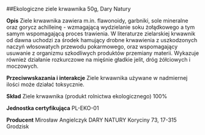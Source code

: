##Ekologiczne ziele krwawnika 50g, Dary Natury

**Opis** Ziele krwawnika zawiera m.in. flawonoidy, garbniki, sole mineralne oraz gorycz achilleinę - wzmagającą wydzielanie soku żołądkowego a tym samym wspomagającą proces trawienia. W literaturze zielarskiej krwawnik od dawna uchodzi za środek hamujący drobne krwawienia z uszkodzonych naczyń włosowatych przewodu pokarmowego, oraz wspomagający usuwanie z organizmu szkodliwych produktów przemiany materii. Wykazuje również działanie rozkurczowe na mięśnie gładkie jelit, dróg żółciowych i moczowych.

**Przeciwwskazania i interakcje** Ziele krwawnika używane w nadmiernej ilości może działać toksycznie.

**Skład** Ziele krwawnika (produkt rolnictwa ekologicznego) 100%

**Jednostka certyfikująca** PL-EKO-01

**Producent** Mirosław Angielczyk DARY NATURY
Koryciny 73, 17-315 Grodzisk
